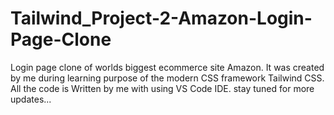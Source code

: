 # Tailwind_Project-2-Amazon-Login-Page-Clone

Login page clone of worlds biggest ecommerce site Amazon.
It was created by me during learning purpose of the modern CSS framework Tailwind CSS.
All the code is Written by me with using VS Code IDE.
stay tuned for more updates...
